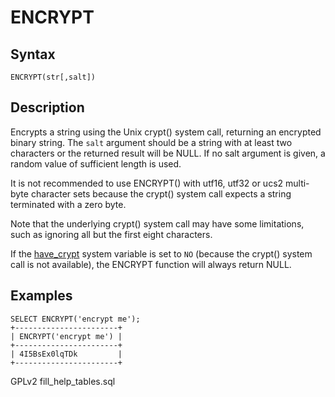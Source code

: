 # ENCRYPT

## Syntax

```
ENCRYPT(str[,salt])
```

## Description

Encrypts a string using the Unix crypt() system call, returning an encrypted binary string. The `salt` argument should be a string with at least two characters or the returned result will be NULL. If no salt argument is given, a random value of sufficient length is used.

It is not recommended to use ENCRYPT() with utf16, utf32 or ucs2 multi-byte character sets because the crypt() system call expects a string terminated with a zero byte.

Note that the underlying crypt() system call may have some limitations, such as ignoring all but the first eight characters.

If the [have\_crypt](../../../../../ha-and-performance/optimization-and-tuning/system-variables/server-system-variables.md#have_crypt) system variable is set to `NO` (because the crypt() system call is not available), the ENCRYPT function will always return NULL.

## Examples

```
SELECT ENCRYPT('encrypt me');
+-----------------------+
| ENCRYPT('encrypt me') |
+-----------------------+
| 4I5BsEx0lqTDk         |
+-----------------------+
```

GPLv2 fill\_help\_tables.sql
